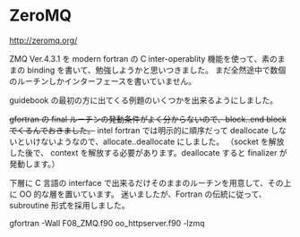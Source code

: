 # ZeroMQ

http://zeromq.org/

ZMQ Ver.4.3.1 を modern fortran の C inter-operablity 機能を使って、素のままの binding を書いて、勉強しようかと思いつきました。
まだ全然途中で数個のルーチンしかインターフェースを書いていません。  

guidebook の最初の方に出てくる例題のいくつかを出来るようにしました。

~~gfortran の final ルーチンの発動条件がよく分からないので、block..end block でくるんでおきました。~~
intel fortran では明示的に順序だって deallocate しないといけないようなので、allocate..deallocate にしました。
（socket を解放した後で、 context を解放する必要があります。deallocate すると finalizer が発動します。）


下層に C 言語の interface で出来るだけそのままのルーチンを用意して、その上に OO 的な層を置いています。
迷いましたが、Fortran の伝統に従って、subroutine 形式を採用しました。



gfortran -Wall F08_ZMQ.f90 oo_httpserver.f90 -lzmq 
